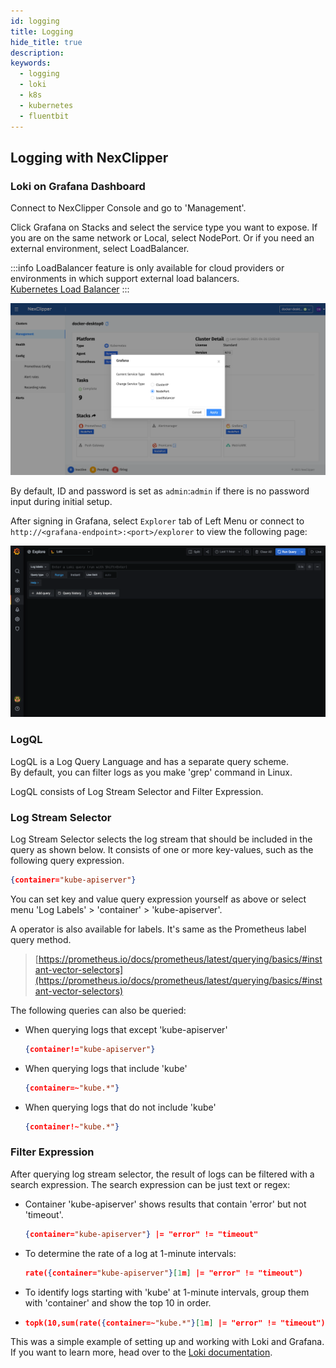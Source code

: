 ```yaml
---
id: logging
title: Logging 
hide_title: true
description: 
keywords:
  - logging
  - loki
  - k8s
  - kubernetes
  - fluentbit
---
```


## Logging with NexClipper

### Loki on Grafana Dashboard

Connect to NexClipper Console and go to 'Management'.

Click Grafana on Stacks and select the service type you want to expose. If you are on the same network or Local, select NodePort. Or if you need an external environment, select LoadBalancer.

:::info
LoadBalancer feature is only available for cloud providers or environments in which support external load balancers.  
[Kubernetes Load Balancer](https://kubernetes.io/docs/tasks/access-application-cluster/create-external-load-balancer/)
:::

![grafana_expose](../static/img/nc-grafana-expose.png)


By default, ID and password is set as `admin`:`admin` if there is no password input during initial setup.

After signing in Grafana, select `Explorer` tab of Left Menu or connect to `http://<grafana-endpoint>:<port>/explorer` to view the following page:

![grafana_explorer](../static/img/nc-grafana-explorer.png)

### LogQL

LogQL is a Log Query Language and has a separate query scheme.  
By default, you can filter logs as you make 'grep' command in Linux.

LogQL consists of Log Stream Selector and Filter Expression.

### Log Stream Selector

Log Stream Selector selects the log stream that should be included in the query as shown below. It consists of one or more key-values, such as the following query expression.

```json
{container="kube-apiserver"}
```

You can set key and value query expression yourself as above or select menu 'Log Labels' > 'container' > 'kube-apiserver'.

A operator is also available for labels. It's same as the Prometheus label query method.

> [https://prometheus.io/docs/prometheus/latest/querying/basics/#instant-vector-selectors](https://prometheus.io/docs/prometheus/latest/querying/basics/#instant-vector-selectors)

The following queries can also be queried:

- When querying logs that except 'kube-apiserver'
  ```json
  {container!="kube-apiserver"}
  ```

- When querying logs that include 'kube'
  ```json
  {container=~"kube.*"}
  ```

- When querying logs that do not include 'kube'
  ```json
  {container!~"kube.*"}
  ```


### Filter Expression

After querying log stream selector, the result of logs can be filtered with a search expression. The search expression can be just text or regex:

- Container 'kube-apiserver' shows results that contain 'error' but not 'timeout'.
  ```json
  {container="kube-apiserver"} |= "error" != "timeout"
  ```

- To determine the rate of a log at 1-minute intervals:
  ```json
  rate({container="kube-apiserver"}[1m] |= "error" != "timeout")
  ```

- To identify logs starting with 'kube' at 1-minute intervals, group them with 'container' and show the top 10 in order.
- 
  ```json
  topk(10,sum(rate({container=~"kube.*"}[1m] |= "error" != "timeout")) by (container))
  ```

This was a simple example of setting up and working with Loki and Grafana. If you want to learn more, head over to the [Loki documentation](https://grafana.com/docs/loki/latest/).
